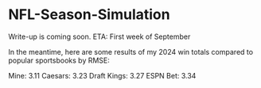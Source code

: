# NFL-Season-Simulation


Write-up is coming soon. ETA: First week of September

In the meantime, here are some results of my 2024 win totals compared to popular sportsbooks by RMSE:


Mine: 3.11
Caesars: 3.23
Draft Kings: 3.27
ESPN Bet: 3.34
